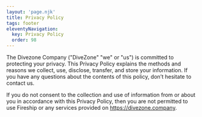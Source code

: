 ```yaml
---
layout: 'page.njk'
title: Privacy Policy
tags: footer
eleventyNavigation:
  key: Privacy Policy
  order: 98
---
```


The Divezone Company ("DiveZone" "we" or "us") is committed to protecting your privacy. This Privacy Policy explains the methods and reasons we collect, use, disclose, transfer, and store your information. If you have any questions about the contents of this policy, don’t hesitate to contact us.

If you do not consent to the collection and use of information from or about you in accordance with this Privacy Policy, then you are not permitted to use Fireship or any services provided on https://divezone.company.
